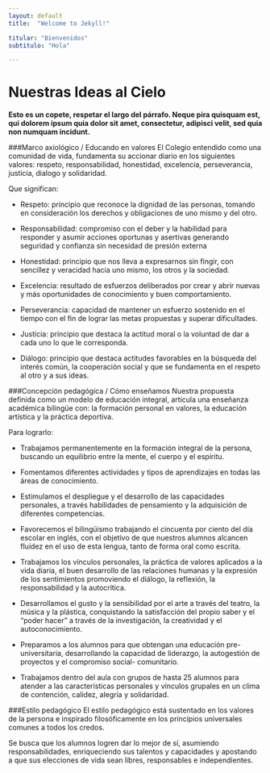 ```yaml
---
layout: default
title:  "Welcome to Jekyll!"

titular: "Bienvenidos"
subtitulo: "Hola"

---
```


# Nuestras Ideas al Cielo
 
**Esto es un copete, respetar el largo del párrafo. Neque pira quisquam est, qui dolorem ipsum quia dolor sit amet, consectetur, adipisci velit, sed quia non numquam incidunt.**


###Marco axiológico / Educando en valores 
El Colegio entendido como una comunidad de vida, fundamenta su accionar diario en los siguientes valores: respeto, responsabilidad, honestidad, excelencia, perseverancia, justicia, dialogo y solidaridad.

Que significan: 

- Respeto: principio que reconoce la dignidad de las personas, tomando en consideración los derechos y obligaciones de uno mismo y del otro. 

- Responsabilidad: compromiso con el deber y la habilidad para responder y asumir acciones oportunas y asertivas generando seguridad y confianza sin necesidad de presión externa 

- Honestidad: principio que nos lleva a expresarnos sin fingir, con sencillez y veracidad hacia uno mismo, los otros y la sociedad. 

- Excelencia: resultado de esfuerzos deliberados por crear y abrir nuevas y más oportunidades de conocimiento y buen comportamiento. 

- Perseverancia: capacidad de mantener un esfuerzo sostenido en el tiempo con el fin de lograr las metas propuestas y superar dificultades.

- Justicia: principio que destaca la actitud moral o la voluntad de dar a cada uno lo que le corresponda. 

- Diálogo: principio que destaca actitudes favorables en la búsqueda del interés común, la cooperación social y que se fundamenta en el respeto al otro y a sus ideas. 


###Concepción pedagógica / Cómo enseñamos 
Nuestra propuesta definida como un modelo de educación integral, articula una enseñanza académica bilingüe con: la formación personal en valores, la educación artística y la práctica deportiva.

Para lograrlo: 

- Trabajamos permanentemente en la formación integral de la persona, buscando un equilibrio entre la mente, el cuerpo y el espíritu. 

- Fomentamos diferentes actividades y tipos de aprendizajes en todas las áreas de conocimiento. 

- Estimulamos el despliegue y el desarrollo de las capacidades personales, a través habilidades de pensamiento y la adquisición de diferentes competencias. 

- Favorecemos el bilingüismo trabajando el cincuenta por ciento del día escolar en inglés, con el objetivo de que nuestros alumnos alcancen fluidez en el uso de esta lengua, tanto de forma oral como escrita. 

- Trabajamos los vínculos personales, la práctica de valores aplicados a la vida diaria, el buen desarrollo de las relaciones humanas y la expresión de los sentimientos promoviendo el diálogo, la reflexión, la responsabilidad y la autocrítica. 

- Desarrollamos el gusto y la sensibilidad por el arte a través del teatro, la música y la plástica, conquistando la satisfacción del propio saber y el “poder hacer” a través de la investigación, la creatividad y el autoconocimiento. 

- Preparamos a los alumnos para que obtengan una educación pre-universitaria, desarrollando la capacidad de liderazgo, la autogestión de proyectos y el compromiso social- comunitario. 

- Trabajamos dentro del aula con grupos de hasta 25 alumnos para atender a las características personales y vínculos grupales en un clima de contención, calidez, alegría y solidaridad. 

###Estilo pedagógico 
El estilo pedagógico está sustentado en los valores de la persona e inspirado filosóficamente en los principios universales comunes a todos los credos. 

Se busca que los alumnos logren dar lo mejor de sí, asumiendo responsabilidades, enriqueciendo sus talentos y capacidades y apostando a que sus elecciones de vida sean libres, responsables e independientes. 





